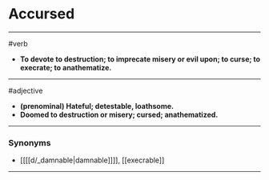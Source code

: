 # Accursed
---
#verb
- **To devote to destruction; to imprecate misery or evil upon; to curse; to execrate; to anathematize.**
---
#adjective
- **(prenominal) Hateful; detestable, loathsome.**
- **Doomed to destruction or misery; cursed; anathematized.**
---
### Synonyms
- [[[[d/_damnable|damnable]]]], [[execrable]]
---
